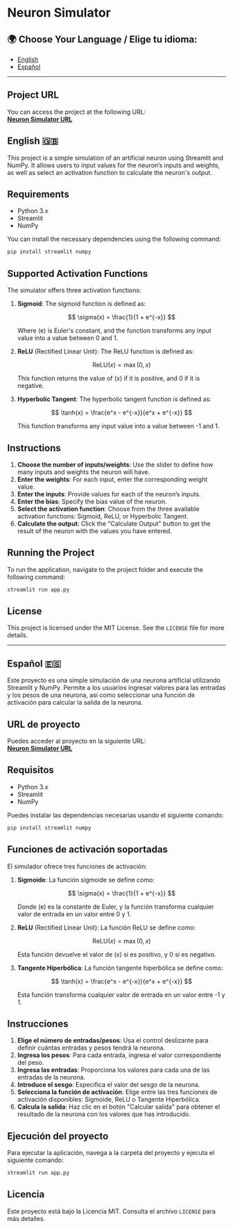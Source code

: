 # Neuron Simulator

## 🌍 Choose Your Language / Elige tu idioma:
- [English](#english-)
- [Español](#español-)

---

## Project URL

You can access the project at the following URL:  
[**Neuron Simulator URL**](https://simuladorneurona-david.streamlit.app/)

## English 🇬🇧

This project is a simple simulation of an artificial neuron using Streamlit and NumPy. It allows users to input values for the neuron’s inputs and weights, as well as select an activation function to calculate the neuron's output.

## Requirements

- Python 3.x
- Streamlit
- NumPy

You can install the necessary dependencies using the following command:

```bash
pip install streamlit numpy
```

## Supported Activation Functions
The simulator offers three activation functions:
1. **Sigmoid**:
   The sigmoid function is defined as:

    $$ 
   \sigma(x) = \frac{1}{1 + e^{-x}}
   $$
   
   Where \(e\) is Euler's constant, and the function transforms any input value into a value between 0 and 1.
   
2. **ReLU** (Rectified Linear Unit):
   The ReLU function is defined as:

   $$ 
   \text{ReLU}(x) = \max(0, x)
   $$ 
   
   This function returns the value of \(x\) if it is positive, and 0 if it is negative.
   
3. **Hyperbolic Tangent**:
   The hyperbolic tangent function is defined as:

   $$ 
   \tanh(x) = \frac{e^x - e^{-x}}{e^x + e^{-x}}
   $$
   
   This function transforms any input value into a value between -1 and 1.
   
## Instructions
1. **Choose the number of inputs/weights**:
   Use the slider to define how many inputs and weights the neuron will have.
2. **Enter the weights**:
   For each input, enter the corresponding weight value.
3. **Enter the inputs**:
   Provide values for each of the neuron’s inputs.
4. **Enter the bias**:
   Specify the bias value of the neuron.
5. **Select the activation function**:
   Choose from the three available activation functions: Sigmoid, ReLU, or Hyperbolic Tangent.
6. **Calculate the output**:
   Click the "Calculate Output" button to get the result of the neuron with the values you have entered.

## Running the Project
To run the application, navigate to the project folder and execute the following command:
```bash
streamlit run app.py
```
## License
This project is licensed under the MIT License. See the `LICENSE` file for more details.


---

## Español 🇪🇸

Este proyecto es una simple simulación de una neurona artificial utilizando Streamlit y NumPy. Permite a los usuarios ingresar valores para las entradas y los pesos de una neurona, así como seleccionar una función de activación para calcular la salida de la neurona.

## URL de proyecto

Puedes acceder al proyecto en la siguiente URL:  
[**Neuron Simulator URL**](https://simuladorneurona-david.streamlit.app/)

## Requisitos

- Python 3.x
- Streamlit
- NumPy

Puedes instalar las dependencias necesarias usando el siguiente comando:

```bash
pip install streamlit numpy
```

## Funciones de activación soportadas
El simulador ofrece tres funciones de activación:
1. **Sigmoide**:
   La función sigmoide se define como:

    $$ 
   \sigma(x) = \frac{1}{1 + e^{-x}}
   $$
   
   Donde \(e\) es la constante de Euler, y la función transforma cualquier valor de entrada en un valor entre 0 y 1.
   
2. **ReLU** (Rectified Linear Unit):
   La función ReLU se define como:

   $$ 
   \text{ReLU}(x) = \max(0, x)
   $$ 
   
   Esta función devuelve el valor de \(x\) si es positivo, y 0 si es negativo.
   
3. **Tangente Hiperbólica**:
   La función tangente hiperbólica se define como:

   $$ 
   \tanh(x) = \frac{e^x - e^{-x}}{e^x + e^{-x}}
   $$
   
   Esta función transforma cualquier valor de entrada en un valor entre -1 y 1.
   
## Instrucciones
1. **Elige el número de entradas/pesos**:
   Usa el control deslizante para definir cuántas entradas y pesos tendrá la neurona.
2. **Ingresa los pesos**:
   Para cada entrada, ingresa el valor correspondiente del peso.
3. **Ingresa las entradas**:
   Proporciona los valores para cada una de las entradas de la neurona.
4. **Introduce el sesgo**:
   Especifica el valor del sesgo de la neurona.
5. **Selecciona la función de activación**:
   Elige entre las tres funciones de activación disponibles: Sigmoide, ReLU o Tangente Hiperbólica.
6. **Calcula la salida**:
   Haz clic en el botón "Calcular salida" para obtener el resultado de la neurona con los valores que has introducido.

## Ejecución del proyecto
Para ejecutar la aplicación, navega a la carpeta del proyecto y ejecuta el siguiente comando:
```bash
streamlit run app.py
```
## Licencia
Este proyecto está bajo la Licencia MIT. Consulta el archivo `LICENSE` para más detalles.
